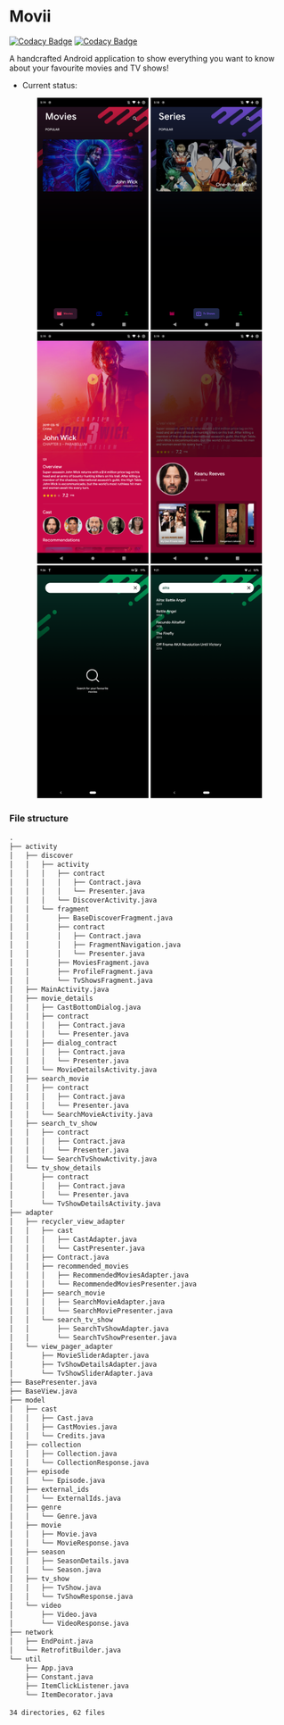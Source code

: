 # Movii

[![Codacy Badge](https://api.codacy.com/project/badge/Grade/5e1a18cd33e341a6ab15e8713baa155b)](https://app.codacy.com/app/mythio/Movii?utm_source=github.com&utm_medium=referral&utm_content=mythio/Movii&utm_campaign=Badge_Grade_Dashboard)
[![Codacy Badge](https://api.codacy.com/project/badge/Grade/5e1a18cd33e341a6ab15e8713baa155b)](https://app.codacy.com/app/mythio/Movii?utm_source=github.com&utm_medium=referral&utm_content=mythio/Movii&utm_campaign=Badge_Grade_Settings)

A handcrafted Android application to show everything you want to know about your favourite movies and TV shows!

* Current status:
<p align="center">
<img src="https://github.com/mythio/Movii/blob/MVP/res/home_movie.png" width="200"> <img src="https://github.com/mythio/Movii/blob/MVP/res/home_tv.png" width="200"> <img src="https://github.com/mythio/Movii/blob/MVP/res/movie_activity.png" width="200"> <img src="https://github.com/mythio/Movii/blob/MVP/res/cast.png" width="200"> <img src="https://github.com/mythio/Movii/blob/MVP/res/search_activity.png" width="200"> <img src="https://github.com/mythio/Movii/blob/MVP/res/search_results.png" width="200">
</p>

### File structure
```
.
├── activity
│   ├── discover
│   │   ├── activity
│   │   │   ├── contract
│   │   │   │   ├── Contract.java
│   │   │   │   └── Presenter.java
│   │   │   └── DiscoverActivity.java
│   │   └── fragment
│   │       ├── BaseDiscoverFragment.java
│   │       ├── contract
│   │       │   ├── Contract.java
│   │       │   ├── FragmentNavigation.java
│   │       │   └── Presenter.java
│   │       ├── MoviesFragment.java
│   │       ├── ProfileFragment.java
│   │       └── TvShowsFragment.java
│   ├── MainActivity.java
│   ├── movie_details
│   │   ├── CastBottomDialog.java
│   │   ├── contract
│   │   │   ├── Contract.java
│   │   │   └── Presenter.java
│   │   ├── dialog_contract
│   │   │   ├── Contract.java
│   │   │   └── Presenter.java
│   │   └── MovieDetailsActivity.java
│   ├── search_movie
│   │   ├── contract
│   │   │   ├── Contract.java
│   │   │   └── Presenter.java
│   │   └── SearchMovieActivity.java
│   ├── search_tv_show
│   │   ├── contract
│   │   │   ├── Contract.java
│   │   │   └── Presenter.java
│   │   └── SearchTvShowActivity.java
│   └── tv_show_details
│       ├── contract
│       │   ├── Contract.java
│       │   └── Presenter.java
│       └── TvShowDetailsActivity.java
├── adapter
│   ├── recycler_view_adapter
│   │   ├── cast
│   │   │   ├── CastAdapter.java
│   │   │   └── CastPresenter.java
│   │   ├── Contract.java
│   │   ├── recommended_movies
│   │   │   ├── RecommendedMoviesAdapter.java
│   │   │   └── RecommendedMoviesPresenter.java
│   │   ├── search_movie
│   │   │   ├── SearchMovieAdapter.java
│   │   │   └── SearchMoviePresenter.java
│   │   └── search_tv_show
│   │       ├── SearchTvShowAdapter.java
│   │       └── SearchTvShowPresenter.java
│   └── view_pager_adapter
│       ├── MovieSliderAdapter.java
│       ├── TvShowDetailsAdapter.java
│       └── TvShowSliderAdapter.java
├── BasePresenter.java
├── BaseView.java
├── model
│   ├── cast
│   │   ├── Cast.java
│   │   ├── CastMovies.java
│   │   └── Credits.java
│   ├── collection
│   │   ├── Collection.java
│   │   └── CollectionResponse.java
│   ├── episode
│   │   └── Episode.java
│   ├── external_ids
│   │   └── ExternalIds.java
│   ├── genre
│   │   └── Genre.java
│   ├── movie
│   │   ├── Movie.java
│   │   └── MovieResponse.java
│   ├── season
│   │   ├── SeasonDetails.java
│   │   └── Season.java
│   ├── tv_show
│   │   ├── TvShow.java
│   │   └── TvShowResponse.java
│   └── video
│       ├── Video.java
│       └── VideoResponse.java
├── network
│   ├── EndPoint.java
│   └── RetrofitBuilder.java
└── util
    ├── App.java
    ├── Constant.java
    ├── ItemClickListener.java
    └── ItemDecorator.java

34 directories, 62 files
```
